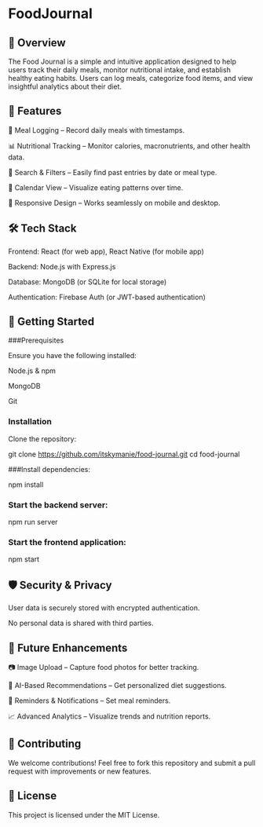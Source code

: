 # FoodJournal

## 📌 Overview

The Food Journal is a simple and intuitive application designed to help users track their daily meals, monitor nutritional intake, and establish healthy eating habits. Users can log meals, categorize food items, and view insightful analytics about their diet.

## 🚀 Features

📝 Meal Logging – Record daily meals with timestamps.

📊 Nutritional Tracking – Monitor calories, macronutrients, and other health data.

🔎 Search & Filters – Easily find past entries by date or meal type.

📅 Calendar View – Visualize eating patterns over time.

📱 Responsive Design – Works seamlessly on mobile and desktop.

## 🛠️ Tech Stack

Frontend: React (for web app), React Native (for mobile app)

Backend: Node.js with Express.js

Database: MongoDB (or SQLite for local storage)

Authentication: Firebase Auth (or JWT-based authentication)

## 🎯 Getting Started

###Prerequisites

Ensure you have the following installed:

Node.js & npm

MongoDB 

Git

### Installation

Clone the repository:

git clone https://github.com/itskymanie/food-journal.git
cd food-journal

###Install dependencies:

npm install

### Start the backend server:

npm run server

### Start the frontend application:

npm start

## 🛡️ Security & Privacy

User data is securely stored with encrypted authentication.

No personal data is shared with third parties.

## 🔮 Future Enhancements

📷 Image Upload – Capture food photos for better tracking.

🥗 AI-Based Recommendations – Get personalized diet suggestions.

🔔 Reminders & Notifications – Set meal reminders.

📈 Advanced Analytics – Visualize trends and nutrition reports.

## 🤝 Contributing

We welcome contributions! Feel free to fork this repository and submit a pull request with improvements or new features.

## 📜 License

This project is licensed under the MIT License.
